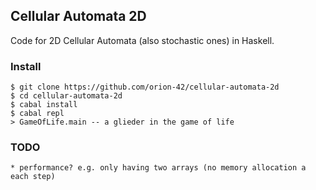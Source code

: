 ## Cellular Automata 2D

Code for 2D Cellular Automata (also stochastic ones) in Haskell.

### Install
```
$ git clone https://github.com/orion-42/cellular-automata-2d
$ cd cellular-automata-2d
$ cabal install
$ cabal repl
> GameOfLife.main -- a glieder in the game of life
```

### TODO
    * performance? e.g. only having two arrays (no memory allocation a each step)
